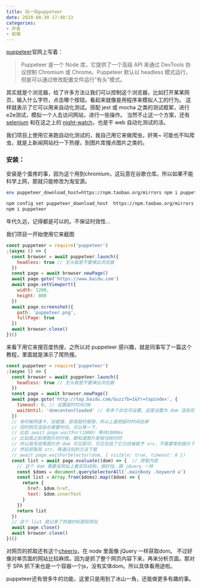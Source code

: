 ```yaml
---
title: 玩一玩puppeteer
date: 2020-08-30 17:48:13
categories:
- 开发
- 前端
---
```


[puppeteer](https://zhaoqize.github.io/puppeteer-api-zh_CN/)官网上写着：

> Puppeteer 是一个 Node 库，它提供了一个高级 API 来通过 DevTools 协议控制 Chromium 或 Chrome。Puppeteer 默认以 headless 模式运行，但是可以通过修改配置文件运行“有头”模式。

其实就是个浏览器，给了许多方法让我们可以控制这个浏览器，比如打开某某网页，输入什么字符，点击哪个按钮。看起来就像是用程序来模拟人工的行为。
这样就表示了它可以用来自动化测试。搭配 jest 或 mocha 之类的测试框架，进行e2e测试，模拟一个人去访问网站，进行一些操作。
当然不止这一个方案，还有 [selenium](http://www.selenium.org.cn/) 和在这之上的 [night-watch](https://nightwatchjs.org/)，也是干 web 自动化测试的活。

我们项目上使用它来跑自动化测试的，我自己用它来做爬虫，奸笑~
可能也不叫爬虫，就是上新闻网站扫一下热搜，到图片库搜点图片之类的。

### 安装：
安装是个蛋疼的事，因为这个用到chromium，这玩意在谷歌仓库。所以如果不能科学上网，那就只能修改为淘宝源。
```bash
env puppeteer_download_host=https://npm.taobao.org/mirrors npm i puppeteer

npm config set puppeteer_download_host  https://npm.taobao.org/mirrors
npm i puppeteer
```
年代久远，记得都是可以的。不保证时效性...

我们项目一开始使用它来截图
```js
const puppeteer = require('puppeteer')
;(async () => {
  const browser = await puppeteer.launch({
    headless: true // 无头就是不要弹出浏览器
  })
  const page = await browser.newPage()
  await page.goto('https://www.baidu.com')
  await page.setViewport({
    width: 1200,
    height: 800
  })
  await page.screenshot({
    path: 'puppeteer.png',
    fullPage: true
  })
  await browser.close()
})()
```
来看下用它来搜百度热搜，之所以对 puppeteer 感兴趣，就是同事写了一篇这个教程，里面就是演示了爬热搜。
```js
const puppeteer = require('puppeteer')
;(async () => {
  const browser = await puppeteer.launch({
    headless: true // 无头就是不要弹出浏览器
  })
  const page = await browser.newPage()
  await page.goto('http://top.baidu.com/buzz?b=1&fr=topindex', {
    timeout: 0, // 设置超时时间为0
    waitUntil: 'domcontentloaded' // 有多个状态可设置，这里设置为 dom 渲染完成
  })
  // 有时候网速卡，加载慢，容易超时报错，所以上面把超时时间去掉
  // 同时网页渲染也需要时间，可以等一下，
  // 比如 await page.waitFor(1000) 等待1000ms
  // 比如我之前爬图片的时候，都知道图片是相当耗时的
  // 所以我写成等图片的 dom 可见即可，可见包括了它已经被赋予 src，不需要等到图片下载并渲染完成
  // 然后获取其 src，再通过别的方法下载
  // await page.waitForSelector(dom, { visible: true, timeout: 0 })
  const list = await page.evaluate((dom) => {  // 爬取内容
    // 这个 dom 需要去网站上看实际结构，很好找，跟 jQuery 一样
    const $doms = document.querySelectorAll('.mainBody .keyword a')
    const list = Array.from($doms).map(($dom) => {
      return {
        href: $dom.href,
        text: $dom.innerText
      }
    })
    return list
  })
  // 这个 list 就记录了热搜的标题和网址
  await page.close()
  await browser.close()
})()
```

对网页的抓取还有这个[cheerio](https://github.com/cheeriojs/cheerio/wiki/Chinese-README)，在 node 里面像 jQuery 一样获取dom。
不过好像对单页面的网站比较麻烦。因为是抓了整个网页内容下来，再来分析页面。那对于 SPA 抓下来也是一个容器一个js，没有实体dom。所以具体看用途啦。

puppeteer还有很多牛的功能，这里只是用到了冰山一角，还能做更多有趣的事。
